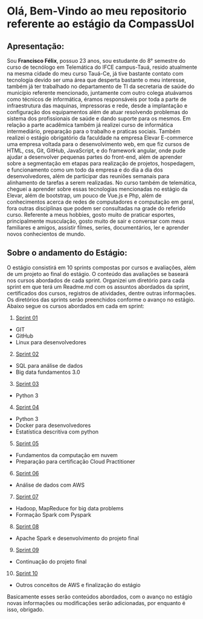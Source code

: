 # Olá, Bem-Vindo ao meu repositorio referente ao estágio da CompassUol
## Apresentação:
Sou **Francisco Félix**, possuo 23 anos, sou estudante do 8° semestre do curso de tecnólogo em Telemática do IFCE campus-Tauá, resido atualmente na mesma cidade do meu curso Tauá-Ce, já tive bastante contato com tecnologia devido ser uma área que desperta bastante o meu interesse, também já ter trabalhado no departamento de TI da secretaria de saúde do município referente mencionado, juntamente com outro colega atuávamos como técnicos de informática, éramos responsáveis por toda a parte de infraestrutura das maquinas, impressoras e rede, desde a implantação e configuração dos equipamentos além de atuar resolvendo problemas do sistema dos profissionais de saúde e dando suporte para os mesmos. Em relação a parte acadêmica também já realizei curso de informática intermediário, preparação para o trabalho e praticas sociais. Também realizei o estágio obrigatório da faculdade na empresa Elevar E-commerce uma empresa voltada para o desenvolvimento web, em que fiz cursos de HTML, css, Git, GitHub, JavaScript, e do framework angular, onde pude ajudar a desenvolver pequenas partes do front-end, além de aprender sobre a segmentação em etapas para realização de projetos, hospedagem, e funcionamento como um todo da empresa e do dia a dia dos desenvolvedores, além de participar das reuniões semanais para alinhamento de tarefas a serem realizadas. No curso também de telemática, cheguei a aprender sobre essas tecnologias mencionadas no estágio da Elevar, além de bootstrap, um pouco de Vue.js e Php, além de conhecimentos acerca de redes de computadores e computação em geral, fora outras disciplinas que podem ser consultadas na grade do referido curso. Referente a meus hobbies, gosto muito de praticar esportes, principalmente musculação, gosto muito de sair e conversar com meus familiares e amigos, assistir filmes, series, documentários, ler e aprender novos conhecientos de mundo.

## Sobre o andamento do Estágio:
O estágio consistirá em 10 sprints compostas por cursos e avaliações, além de um projeto ao final do estágio. O conteúdo das avaliações se baseará nos cursos abordados de cada sprint. Organizei um diretório para cada sprint em que terá um Readme.md com os assuntos abordados da sprint, certificados dos cursos, registros de atividades, dentre outras informações. Os diretórios das sprints serão preenchidos conforme o avanço no estágio. Abaixo segue os cursos abordados em cada em sprint:

1. [Sprint 01](https://github.com/ffelixl/FelixCompassUol/tree/main/Sprint%2001)
* GIT
* GitHub
* Linux para desenvolvedores
2. [Sprint 02](https://github.com/ffelixl/FelixCompassUol/tree/main/Sprint%2002)
* SQL para análise de dados
* Big data fundamentos 3.0
3. [Sprint 03](https://github.com/ffelixl/FelixCompassUol/tree/main/Sprint%2003)
* Python 3
4. [Sprint 04](https://github.com/ffelixl/FelixCompassUol/tree/main/Sprint%2004)
* Python 3
* Docker para desenvolvedores 
* Estatística descritiva com python 
5. [Sprint 05](https://github.com/ffelixl/FelixCompassUol/tree/main/Sprint%2005)
* Fundamentos da computação em nuvem
* Preparação para certificação Cloud Practitioner 
6. [Sprint 06](https://github.com/ffelixl/FelixCompassUol/tree/main/Sprint%2006)
* Análise de dados com AWS
7. [Sprint 07](https://github.com/ffelixl/FelixCompassUol/tree/main/Sprint%2007)
* Hadoop, MapReduce for big data problems
* Formação Spark com Pyspark
8. [Sprint 08](https://github.com/ffelixl/FelixCompassUol/tree/main/Sprint%2008)
* Apache Spark e desenvolvimento do projeto final
9. [Sprint 09](https://github.com/ffelixl/FelixCompassUol/tree/main/Sprint%2009)
* Continuação do projeto final
10. [Sprint 10](https://github.com/ffelixl/FelixCompassUol/tree/main/Sprint%2010)
* Outros conceitos de AWS e finalização do estágio

Basicamente esses serão conteúdos abordados, com o avanço no estágio novas informações ou modificações serão adicionadas, por enquanto é isso, obrigado.


